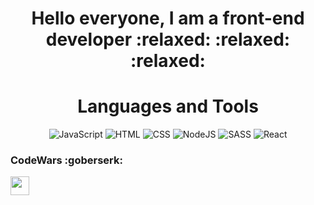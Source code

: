 

<h1 align="center"> Hello everyone, I am a front-end developer :relaxed: :relaxed: :relaxed: </h1>

<div align="center">
    <h1>Languages and Tools</h1>

![JavaScript](https://img.shields.io/badge/JavaScript-F7DF1E?style=for-the-badge&logo=javascript&logoColor=black)
![HTML](https://img.shields.io/badge/HTML5-E34F26?style=for-the-badge&logo=html5&logoColor=white)
![CSS](https://img.shields.io/badge/CSS3-1572B6?style=for-the-badge&logo=css3&logoColor=white)
![NodeJS](https://img.shields.io/badge/Node.js-43853D?style=for-the-badge&logo=node.js&logoColor=white)
![SASS](https://img.shields.io/badge/Sass-CC6699?style=for-the-badge&logo=sass&logoColor=white)
![React](https://img.shields.io/badge/React-20232A?style=for-the-badge&logo=react&logoColor=61DAFB)  
</div>


### CodeWars :goberserk: 
<img src="https://www.codewars.com/users/VladislavTihonov/badges/large" height="30"/>

